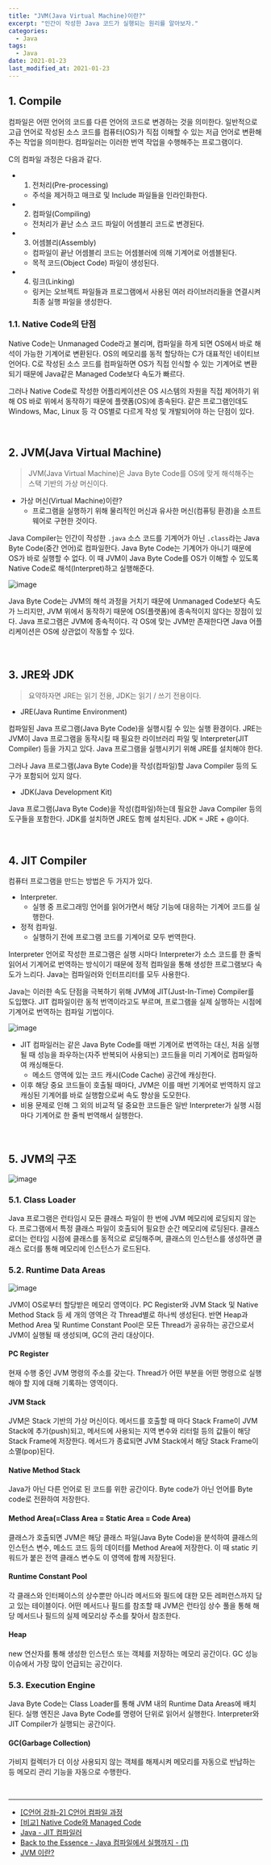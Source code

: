 ```yaml
---
title: "JVM(Java Virtual Machine)이란?"
excerpt: "인간이 작성한 Java 코드가 실행되는 원리를 알아보자."
categories:
  - Java
tags:
  - Java
date: 2021-01-23
last_modified_at: 2021-01-23
---
```


## 1. Compile

컴파일은 어떤 언어의 코드를 다른 언어의 코드로 변경하는 것을 의미한다. 일반적으로 고급 언어로 작성된 소스 코드를 컴퓨터(OS)가 직접 이해할 수 있는 저급 언어로 변환해주는 작업을 의미한다. 컴파일러는 이러한 번역 작업을 수행해주는 프로그램이다.

C의 컴파일 과정은 다음과 같다.

* 1. 전처리(Pre-processing)
  * 주석을 제거하고 매크로 및 Include 파일들을 인라인화한다.
* 2. 컴파일(Compiling)
  * 전처리가 끝난 소스 코드 파일이 어셈블리 코드로 변경된다.
* 3. 어셈블리(Assembly)
  * 컴파일이 끝난 어셈블리 코드는 어셈블러에 의해 기계어로 어셈블된다.
  * 목적 코드(Object Code) 파일이 생성된다.
* 4. 링크(Linking)
  * 링커는 오브젝트 파일들과 프로그램에서 사용된 여러 라이브러리들을 연결시켜 최종 실행 파일을 생성한다.

### 1.1. Native Code의 단점

Native Code는 Unmanaged Code라고 불리며, 컴파일을 하게 되면 OS에서 바로 해석이 가능한 기계어로 변환된다. OS의 메모리를 동적 할당하는 C가 대표적인 네이티브 언어다. C로 작성된 소스 코드를 컴파일하면 OS가 직접 인식할 수 있는 기계어로 변환되기 때문에 Java같은 Managed Code보다 속도가 빠르다.

그러나 Native Code로 작성한 어플리케이션은 OS 시스템의 자원을 직접 제어하기 위해 OS 바로 위에서 동작하기 때문에 플랫폼(OS)에 종속된다. 같은 프로그램인데도 Windows, Mac, Linux 등 각 OS별로 다르게 작성 및 개발되어야 하는 단점이 있다.

<br>

## 2. JVM(Java Virtual Machine)

> JVM(Java Virtual Machine)은 Java Byte Code를 OS에 맞게 해석해주는 스택 기반의 가상 머신이다.

* 가상 머신(Virtual Machine)이란?
  * 프로그램을 실행하기 위해 물리적인 머신과 유사한 머신(컴퓨팅 환경)을 소프트웨어로 구현한 것이다.

Java Compiler는 인간이 작성한 ``.java`` 소스 코드를 기계어가 아닌 ``.class``라는 Java Byte Code(중간 언어)로 컴파일한다. Java Byte Code는 기계어가 아니기 때문에 OS가 바로 실행할 수 없다. 이 때 JVM이 Java Byte Code를 OS가 이해할 수 있도록 Native Code로 해석(Interpret)하고 실행해준다.

![image](https://user-images.githubusercontent.com/56240505/105574872-a9d40500-5daa-11eb-8cbe-63d2fcb76ca2.png)

Java Byte Code는 JVM의 해석 과정을 거치기 때문에 Unmanaged Code보다 속도가 느리지만, JVM 위에서 동작하기 때문에 OS(플랫폼)에 종속적이지 않다는 장점이 있다. Java 프로그램은 JVM에 종속적이다. 각 OS에 맞는 JVM만 존재한다면 Java 어플리케이션은 OS에 상관없이 작동할 수 있다.

<br>

## 3. JRE와 JDK

> 요약하자면 JRE는 읽기 전용, JDK는 읽기 / 쓰기 전용이다.

* JRE(Java Runtime Environment)

컴파일된 Java 프로그램(Java Byte Code)을 실행시킬 수 있는 실행 환경이다. JRE는 JVM이 Java 프로그램을 동작시킬 때 필요한 라이브러리 파일 및 Interpreter(JIT Compiler) 등을 가지고 있다. Java 프로그램을 실행시키기 위해 JRE를 설치해야 한다.

그러나 Java 프로그램(Java Byte Code)을 작성(컴파일)할 Java Compiler 등의 도구가 포함되어 있지 않다.

* JDK(Java Development Kit)

Java 프로그램(Java Byte Code)을 작성(컴파일)하는데 필요한 Java Compiler 등의 도구들을 포함한다. JDK를 설치하면 JRE도 함께 설치된다. JDK = JRE + @이다.

<br>

## 4. JIT Compiler

컴퓨터 프로그램을 만드는 방법은 두 가지가 있다.

* Interpreter.
  * 실행 중 프로그래밍 언어를 읽어가면서 해당 기능에 대응하는 기계어 코드를 실행한다.
* 정적 컴파일.
  * 실행하기 전에 프로그램 코드를 기계어로 모두 번역한다.

Interpreter 언어로 작성한 프로그램은 실행 시마다 Interpreter가 소스 코드를 한 줄씩 읽어서 기계어로 번역하는 방식이기 때문에 정적 컴파일을 통해 생성한 프로그램보다 속도가 느리다. Java는 컴파일러와 인터프리터를 모두 사용한다.

Java는 이러한 속도 단점을 극복하기 위해 JVM에 JIT(Just-In-Time) Compiler를 도입했다. JIT 컴파일이란 동적 번역이라고도 부르며, 프로그램을 실제 실행하는 시점에 기계어로 번역하는 컴파일 기법이다.

![image](https://user-images.githubusercontent.com/56240505/105577983-5f5d8300-5dc0-11eb-85ce-8a286286cc9b.png)

* JIT 컴파일러는 같은 Java Byte Code를 매번 기계어로 번역하는 대신, 처음 실행될 때 성능을 좌우하는(자주 반복되어 사용되는) 코드들을 미리 기계어로 컴파일하여 캐싱해둔다.
  * 메소드 영역에 있는 코드 캐시(Code Cache) 공간에 캐싱한다.
* 이후 해당 중요 코드들이 호출될 때마다, JVM은 이를 매번 기계어로 번역하지 않고 캐싱된 기계어를 바로 실행함으로써 속도 향상을 도모한다.
* 비용 문제로 인해 그 외의 비교적 덜 중요한 코드들은 일반 Interpreter가 실행 시점마다 기계어로 한 줄씩 번역해서 실행한다.

<br>

## 5. JVM의 구조

![image](https://user-images.githubusercontent.com/56240505/105575987-194df280-5db3-11eb-9f21-332c3e2f48ce.png)

### 5.1. Class Loader

Java 프로그램은 런타임시 모든 클래스 파일이 한 번에 JVM 메모리에 로딩되지 않는다. 프로그램에서 특정 클래스 파일이 호출되어 필요한 순간 메모리에 로딩된다. 클래스 로더는 런타임 시점에 클래스를 동적으로 로딩해주며, 클래스의 인스턴스를 생성하면 클래스 로더를 통해 메모리에 인스턴스가 로드된다.

### 5.2. Runtime Data Areas

![image](https://user-images.githubusercontent.com/56240505/105578747-b6b22200-5dc5-11eb-885f-6ce2beccf6b9.png)

JVM이 OS로부터 할당받은 메모리 영역이다. PC Register와 JVM Stack 및 Native Method Stack 등 세 개의 영역은 각 Thread별로 하나씩 생성된다. 반면 Heap과 Method Area 및 Runtime Constant Pool은 모든 Thread가 공유하는 공간으로서 JVM이 실행될 때 생성되며, GC의 관리 대상이다.

#### PC Register

현재 수행 중인 JVM 명령의 주소를 갖는다. Thread가 어떤 부분을 어떤 명령으로 실행해야 할 지에 대해 기록하는 영역이다.

#### JVM Stack

JVM은 Stack 기반의 가상 머신이다. 메서드를 호출할 때 마다 Stack Frame이 JVM Stack에 추가(push)되고, 메서드에 사용되는 지역 변수와 리터럴 등의 값들이 해당 Stack Frame에 저장한다. 메서드가 종료되면 JVM Stack에서 해당 Stack Frame이 소멸(pop)된다.

#### Native Method Stack

Java가 아닌 다른 언어로 된 코드를 위한 공간이다. Byte code가 아닌 언어를 Byte code로 전환하여 저장한다.

#### Method Area(=Class Area = Static Area = Code Area)

클래스가 호출되면 JVM은 해당 클래스 파일(Java Byte Code)을 분석하여 클래스의 인스턴스 변수, 메소드 코드 등의 데이터를 Method Area에 저장한다. 이 때 static 키워드가 붙은 전역 클래스 변수도 이 영역에 함께 저장된다.

#### Runtime Constant Pool

각 클래스와 인터페이스의 상수뿐만 아니라 메서드와 필드에 대한 모든 레퍼런스까지 담고 있는 테이블이다. 어떤 메서드나 필드를 참조할 때 JVM은 런타임 상수 풀을 통해 해당 메서드나 필드의 실제 메모리상 주소를 찾아서 참조한다.

#### Heap

new 연산자를 통해 생성한 인스턴스 또는 객체를 저장하는 메모리 공간이다. GC 성능 이슈에서 가장 많이 언급되는 공간이다.

### 5.3. Execution Engine

Java Byte Code는 Class Loader를 통해 JVM 내의 Runtime Data Areas에 배치된다. 실행 엔진은 Java Byte Code를 명령어 단위로 읽어서 실행한다. Interpreter와 JIT Compiler가 실행되는 공간이다.

#### GC(Garbage Collection)

가비지 컬렉터가 더 이상 사용되지 않는 객체를 해제시켜 메모리를 자동으로 반납하는 등 메모리 관리 기능을 자동으로 수행한다.

<br>

---

* [[C언어 강좌-2] C언어 컴파일 과정](https://gracefulprograming.tistory.com/16)
* [[비교] Native Code와 Managed Code](https://sonan.tistory.com/31)
* [Java - JIT 컴파일러](https://medium.com/@ahn428/java-jit-%EC%BB%B4%ED%8C%8C%EC%9D%BC%EB%9F%AC-c7d068e29f45)
* [Back to the Essence - Java 컴파일에서 실행까지 - (1)](https://homoefficio.github.io/2019/01/31/Back-to-the-Essence-Java-%EC%BB%B4%ED%8C%8C%EC%9D%BC%EC%97%90%EC%84%9C-%EC%8B%A4%ED%96%89%EA%B9%8C%EC%A7%80-1/)
* [JVM 이란?](https://medium.com/@lazysoul/jvm-%EC%9D%B4%EB%9E%80-c142b01571f2)
